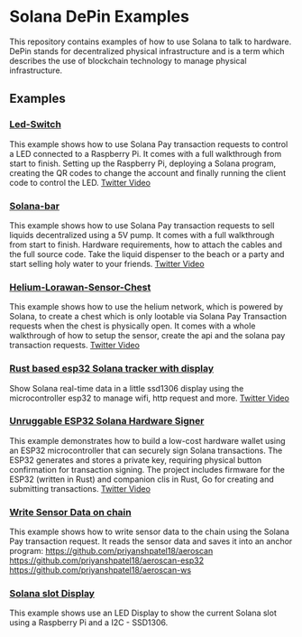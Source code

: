 # Solana DePin Examples

This repository contains examples of how to use Solana to talk to hardware.
DePin stands for decentralized physical infrastructure and is a term which describes the use of blockchain technology to manage physical infrastructure.

## Examples

### [Led-Switch](./led-switch/README.md)

This example shows how to use Solana Pay transaction requests to control a LED connected to a Raspberry Pi.
It comes with a full walkthrough from start to finish. Setting up the Raspberry Pi, deploying a Solana program, creating the QR codes to change the account and finally running the client code to control the LED.
[Twitter Video](https://twitter.com/solana_devs/status/1691563319457403301)

### [Solana-bar](./solana-bar/README.md)

This example shows how to use Solana Pay transaction requests to sell liquids decentralized using a 5V pump.
It comes with a full walkthrough from start to finish. Hardware requirements, how to attach the cables and the full source code.
Take the liquid dispenser to the beach or a party and start selling holy water to your friends.
[Twitter Video](https://twitter.com/solana_devs/status/1697023233789145421)

### [Helium-Lorawan-Sensor-Chest](./helium-lorawan-chest/README.md)

This example shows how to use the helium network, which is powered by Solana, to create a chest which is only lootable via Solana Pay Transaction requests when the chest is physically open.
It comes with a whole walkthrough of how to setup the sensor, create the api and the solana pay transaction requests.
[Twitter Video](https://x.com/solana_devs/status/1707043184373637411)

### [Rust based esp32 Solana tracker with display](https://github.com/Mantistc/esp32-ssd1306-solana)

Show Solana real-time data in a little ssd1306 display using the microcontroller esp32 to manage wifi, http request and more.
[Twitter Video](https://x.com/lich01_/status/1899208452167102621)

### [Unruggable ESP32 Solana Hardware Signer](https://github.com/hogyzen12/unruggable-rust-esp32)

This example demonstrates how to build a low-cost hardware wallet using an ESP32 microcontroller that can securely sign Solana transactions. The ESP32 generates and stores a private key, requiring physical button confirmation for transaction signing. The project includes firmware for the ESP32 (written in Rust) and companion clis in Rust, Go for creating and submitting transactions.
[Twitter Video](https://x.com/bill_papas_12/status/1903308186498596979)

### [Write Sensor Data on chain](https://x.com/priyansh_ptl18/status/1903940356070424825)

This example shows how to write sensor data to the chain using the Solana Pay transaction request. It reads the sensor data and saves it into an anchor program:
https://github.com/priyanshpatel18/aeroscan
https://github.com/priyanshpatel18/aeroscan-esp32
https://github.com/priyanshpatel18/aeroscan-ws

### [Solana slot Display]()

This example shows use an LED Display to show the current Solana slot using a Raspberry Pi and a I2C - SSD1306.
